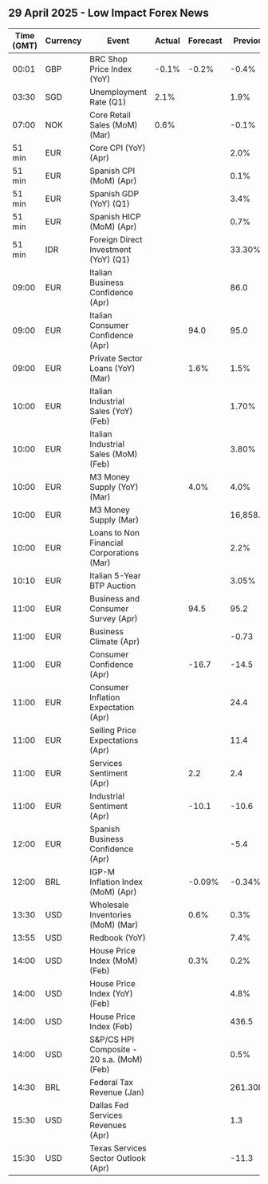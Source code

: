 ## 29 April 2025 - Low Impact Forex News

| Time (GMT) | Currency | Event | Actual | Forecast | Previous |
|------|----------|-------|--------|----------|----------|
| 00:01 | GBP | BRC Shop Price Index (YoY) | -0.1% | -0.2% | -0.4% |
| 03:30 | SGD | Unemployment Rate (Q1) | 2.1% |  | 1.9% |
| 07:00 | NOK | Core Retail Sales (MoM) (Mar) | 0.6% |  | -0.1% |
| 51 min | EUR | Core CPI (YoY) (Apr) |  |  | 2.0% |
| 51 min | EUR | Spanish CPI (MoM) (Apr) |  |  | 0.1% |
| 51 min | EUR | Spanish GDP (YoY) (Q1) |  |  | 3.4% |
| 51 min | EUR | Spanish HICP (MoM) (Apr) |  |  | 0.7% |
| 51 min | IDR | Foreign Direct Investment (YoY) (Q1) |  |  | 33.30% |
| 09:00 | EUR | Italian Business Confidence (Apr) |  |  | 86.0 |
| 09:00 | EUR | Italian Consumer Confidence (Apr) |  | 94.0 | 95.0 |
| 09:00 | EUR | Private Sector Loans (YoY) (Mar) |  | 1.6% | 1.5% |
| 10:00 | EUR | Italian Industrial Sales (YoY) (Feb) |  |  | 1.70% |
| 10:00 | EUR | Italian Industrial Sales (MoM) (Feb) |  |  | 3.80% |
| 10:00 | EUR | M3 Money Supply (YoY) (Mar) |  | 4.0% | 4.0% |
| 10:00 | EUR | M3 Money Supply (Mar) |  |  | 16,858.7B |
| 10:00 | EUR | Loans to Non Financial Corporations (Mar) |  |  | 2.2% |
| 10:10 | EUR | Italian 5-Year BTP Auction |  |  | 3.05% |
| 11:00 | EUR | Business and Consumer Survey (Apr) |  | 94.5 | 95.2 |
| 11:00 | EUR | Business Climate (Apr) |  |  | -0.73 |
| 11:00 | EUR | Consumer Confidence (Apr) |  | -16.7 | -14.5 |
| 11:00 | EUR | Consumer Inflation Expectation (Apr) |  |  | 24.4 |
| 11:00 | EUR | Selling Price Expectations (Apr) |  |  | 11.4 |
| 11:00 | EUR | Services Sentiment (Apr) |  | 2.2 | 2.4 |
| 11:00 | EUR | Industrial Sentiment (Apr) |  | -10.1 | -10.6 |
| 12:00 | EUR | Spanish Business Confidence (Apr) |  |  | -5.4 |
| 12:00 | BRL | IGP-M Inflation Index (MoM) (Apr) |  | -0.09% | -0.34% |
| 13:30 | USD | Wholesale Inventories (MoM) (Mar) |  | 0.6% | 0.3% |
| 13:55 | USD | Redbook (YoY) |  |  | 7.4% |
| 14:00 | USD | House Price Index (MoM) (Feb) |  | 0.3% | 0.2% |
| 14:00 | USD | House Price Index (YoY) (Feb) |  |  | 4.8% |
| 14:00 | USD | House Price Index (Feb) |  |  | 436.5 |
| 14:00 | USD | S&P/CS HPI Composite - 20 s.a. (MoM) (Feb) |  |  | 0.5% |
| 14:30 | BRL | Federal Tax Revenue (Jan) |  |  | 261.30B |
| 15:30 | USD | Dallas Fed Services Revenues (Apr) |  |  | 1.3 |
| 15:30 | USD | Texas Services Sector Outlook (Apr) |  |  | -11.3 |
